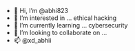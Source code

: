 - 👋 Hi, I’m @abhi823
- 👀 I’m interested in ... ethical hacking 
- 🌱 I’m currently learning ... cybersecurity 
- 💞️ I’m looking to collaborate on ...
- 📫 @xd_abhii

<!---
abhi823/abhi823 is a ✨ special ✨ repository because its `README.md` (this file) appears on your GitHub profile.
You can click the Preview link to take a look at your changes.
--->
